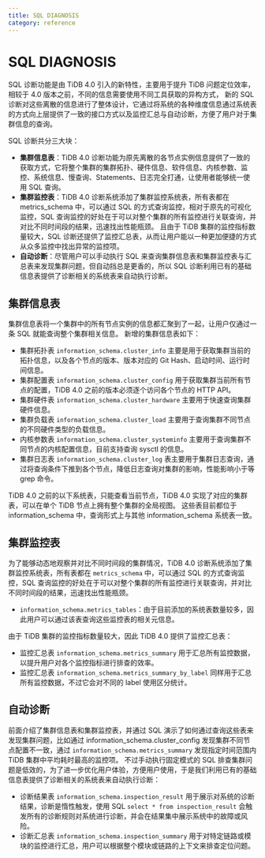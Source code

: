 ```yaml
---
title: SQL DIAGNOSIS
category: reference
---
```


# SQL DIAGNOSIS

SQL 诊断功能是由 TiDB 4.0 引入的新特性，主要用于提升 TiDB 问题定位效率，相较于 4.0 版本之前，不同的信息需要使用不同工具获取的异构方式，
新的 SQL 诊断对这些离散的信息进行了整体设计，它通过将系统的各种维度信息通过系统表的方式向上层提供了一致的接口方式以及监控汇总与自动诊断，方便了用户对于集群信息的查询。

SQL 诊断共分三大块：

* **集群信息表**：TiDB 4.0 诊断功能为原先离散的各节点实例信息提供了一致的获取方式，它将整个集群的集群拓扑、硬件信息、软件信息、内核参数、监控、系统信息、慢查询、Statements、日志完全打通，让使用者能够统一使用 SQL 查询。
* **集群监控表**：TiDB 4.0 诊断系统添加了集群监控系统表，所有表都在 metrics_schema 中，可以通过 SQL 的方式查询监控，相对于原先的可视化监控，SQL 查询监控的好处在于可以对整个集群的所有监控进行关联查询，并对比不同时间段的结果，迅速找出性能瓶颈。
且由于 TiDB 集群的监控指标数量较大，SQL 诊断还提供了监控汇总表，从而让用户能以一种更加便捷的方式从众多监控中找出异常的监控项。
* **自动诊断**：尽管用户可以手动执行 SQL 来查询集群信息表和集群监控表与汇总表来发现集群问题，但自动挡总是更香的，所以 SQL 诊断利用已有的基础信息表提供了诊断相关的系统表来自动执行诊断。

## 集群信息表

集群信息表将一个集群中的所有节点实例的信息都汇聚到了一起，让用户仅通过一条 SQL 就能查询整个集群相关信息。
新增的集群信息表如下：

* 集群拓扑表 `information_schema.cluster_info` 主要是用于获取集群当前的拓扑信息，以及各个节点的版本、版本对应的 Git Hash、启动时间、运行时间信息。
* 集群配置表 `information_schema.cluster_config` 用于获取集群当前所有节点的配置，TiDB 4.0 之前的版本必须逐个访问各个节点的 HTTP API。
* 集群硬件表 `information_schema.cluster_hardware` 主要用于快速查询集群硬件信息。
* 集群负载表 `information_schema.cluster_load` 主要用于查询集群不同节点的不同硬件类型的负载信息。
* 内核参数表 `information_schema.cluster_systeminfo` 主要用于查询集群不同节点的内核配置信息，目前支持查询 sysctl 的信息。
* 集群日志表 `information_schema.cluster_log` 表主要用于集群日志查询，通过将查询条件下推到各个节点，降低日志查询对集群的影响，性能影响小于等 grep 命令。

TiDB 4.0 之前的以下系统表，只能查看当前节点，TiDB 4.0 实现了对应的集群表，可以在单个 TiDB 节点上拥有整个集群的全局视图。
这些表目前都位于 information_schema 中，查询形式上与其他 information_schema 系统表一致。

## 集群监控表

为了能够动态地观察并对比不同时间段的集群情况，TiDB 4.0 诊断系统添加了集群监控系统表，所有表都在 `metrics_schema` 中，可以通过 SQL 的方式查询监控，SQL 查询监控的好处在于可以对整个集群的所有监控进行关联查询，并对比不同时间段的结果，迅速找出性能瓶颈。

* `information_schema.metrics_tables`：由于目前添加的系统表数量较多，因此用户可以通过该表查询这些监控表的相关元信息。

由于 TiDB 集群的监控指标数量较大，因此 TiDB 4.0 提供了监控汇总表：

* 监控汇总表 `information_schema.metrics_summary` 用于汇总所有监控数据，以提升用户对各个监控指标进行排查的效率。
* 监控汇总表 `information_schema.metrics_summary_by_label` 同样用于汇总所有监控数据，不过它会对不同的 label 使用区分统计。

## 自动诊断

前面介绍了集群信息表和集群监控表，并通过 SQL 演示了如何通过查询这些表来发现集群问题，比如通过 information_schema.cluster_config 发现集群不同节点配置不一致，通过 `information_schema.metrics_summary` 发现指定时间范围内 TiDB 集群中平均耗时最高的监控项。
不过手动执行固定模式的 SQL 排查集群问题是低效的，为了进一步优化用户体验，方便用户使用，于是我们利用已有的基础信息表提供了诊断相关的系统表来自动执行诊断：

* 诊断结果表 `information_schema.inspection_result` 用于展示对系统的诊断结果，诊断是惰性触发，使用 SQL `select * from inspection_result` 会触发所有的诊断规则对系统进行诊断，并会在结果集中展示系统中的故障或风险。
* 诊断汇总表 `information_schema.inspection_summary` 用于对特定链路或模块的监控进行汇总，用户可以根据整个模块或链路的上下文来排查定位问题。